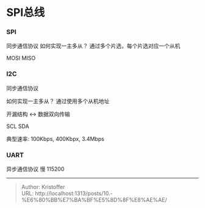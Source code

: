 # SPI总线




### SPI
同步通信协议
如何实现一主多从？
通过多个片选，每个片选对应一个从机

MOSI
MISO


### I2C
同步通信协议

如何实现一主多从？
通过使用多个从机地址

开漏结构 &lt;-&gt; 数据双向传输

SCL
SDA


典型速率: 100Kbps, 400Kbpx, 3.4Mbps

### UART
异步通信协议
慢
115200 

---

> Author: Kristoffer  
> URL: http://localhost:1313/posts/10.-%E6%80%BB%E7%BA%BF%E5%8D%8F%E8%AE%AE/  

